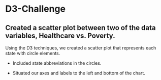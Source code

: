 # D3-Challenge

## Created a scatter plot between two of the data variables, Healthcare vs. Poverty.
Using the D3 techniques, we created a scatter plot that represents each state with circle elements.

- Included state abbreviations in the circles.


- Situated our axes and labels to the left and bottom of the chart.

